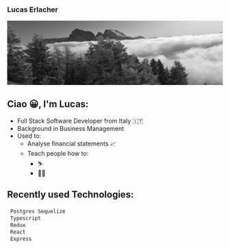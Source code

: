 ### Lucas Erlacher

![](images/IMG_8247_2.jpg)

## Ciao 😀, I'm Lucas:
- Full Stack Software Developer from Italy 🇮🇹
- Background in Business Management
- Used to: 
  - Analyse financial statements 📈
  - Teach people how to:
    - ⛷
    - 🏌️‍♂️



## Recently used Technologies:
```
⃗ Postgres Sequelize
⃗ Typescript
⃗ Redux
⃗ React
⃗ Express
```

<!--
**lucaserly/lucaserly** is a ✨ _special_ ✨ repository because its `README.md` (this file) appears on your GitHub profile.

Here are some ideas to get you started:

- 🔭 I’m currently working on ...
- 🌱 I’m currently learning ...
- 👯 I’m looking to collaborate on ...
- 🤔 I’m looking for help with ...
- 💬 Ask me about ...
- 📫 How to reach me: ...
- 😄 Pronouns: ...
- ⚡ Fun fact: ...
-->
